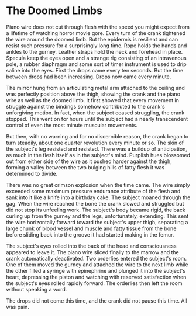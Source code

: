 # The Doomed Limbs

Piano wire does not cut through flesh with the speed you might expect from a lifetime of watching horror movie gore. Every turn of the crank tightened the wire around the doomed limb. But the epidermis is resilient and can resist such pressure for a surprisingly long time. Rope holds the hands and ankles to the gurney. Leather straps hold the neck and forehead in place. Specula keep the eyes open and a strange rig consisting of an intravenous pole, a rubber diaphragm and some sort of timer instrument is used to drip saline into the eyes. First the drops came every ten seconds. But the time between drops had been increasing. Drops now came every minute.

The mirror hung from an articulating metal arm attached to the ceiling and was perfectly position above the thigh, showing the crank and the piano wire as well as the doomed limb. It first showed that every movement in struggle against the bindings somehow contributed to the crank's unforgiving motion. In fact, when the subject ceased struggling, the crank stopped. This went on for hours until the subject had a nearly transcendent control of even the most minute muscular movements.

But then, with no warning and for no discernible reason, the crank began to turn steadily, about one quarter revolution every minute or so. The skin of the subject's leg resisted and resisted. There was a buildup of anticipation, as much in the flesh itself as in the subject's mind. Purplish hues blossomed out from either side of the wire as it pushed harder against the thigh, forming a valley between the two bulging hills of fatty flesh it was determined to divide.

There was no great crimson explosion when the time came. The wire simply exceeded some maximum pressure endurance attribute of the flesh and sank into it like a knife into a birthday cake. The subject moaned through the gag. When the wire reached the bone the crank slowed and struggled but did not stop its unfeeling work. The subject's body became rigid, the back curling up from the gurney and the legs, unfortunately, extending. This sent the wire horizontally forward toward the subject's upper thigh, separating a large chunk of blood vessel and muscle and fatty tissue from the bone before sliding back into the groove it had started making in the femur.

The subject's eyes rolled into the back of the head and consciousness appeared to leave it. The piano wire sliced finally to the marrow and the crank automatically deactivated. Two orderlies entered the subject's room. One of them moved the gurney and attached the wire to the next limb while the other filled a syringe with epinephrine and plunged it into the subject's heart, depressing the piston and watching with reserved satisfaction when the subject's eyes rolled rapidly forward. The orderlies then left the room without speaking a word.

The drops did not come this time, and the crank did not pause this time. All was pain.
